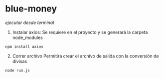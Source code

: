 


# blue-money

*ejecutar desde terminal*

1. Instalar axios:
Se requiere en el proyecto y se generará la carpeta node_modules

```
npm install axios
```

2. Correr archivo
Permitirá crear el archivo de salida con la conversión de divisas

```
node run.js
```
